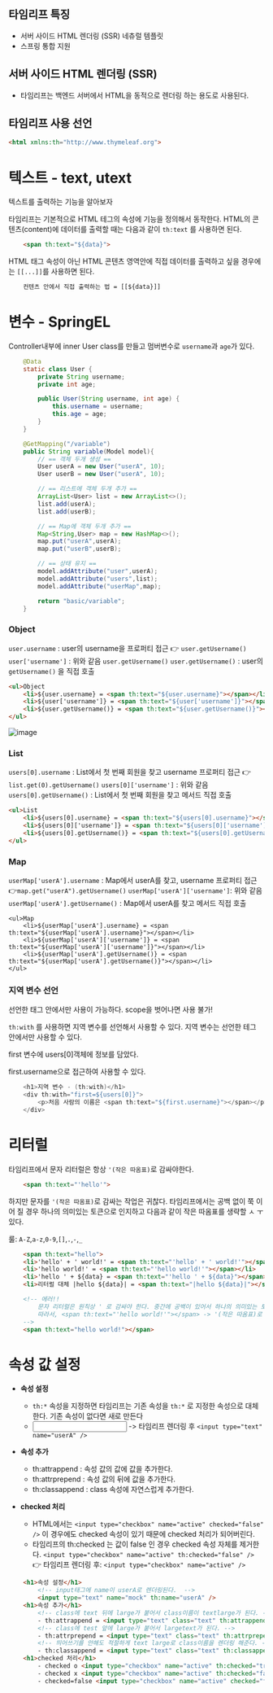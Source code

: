 ## 타임리프 특징

- 서버 사이드 HTML 렌더링 (SSR) 네츄럴 템플릿
- 스프링 통합 지원

## 서버 사이드 HTML 렌더링 (SSR)
- 타임리프는 백엔드 서버에서 HTML을 동적으로 렌더링 하는 용도로 사용된다.

## 타임리프 사용 선언

```html
<html xmlns:th="http://www.thymeleaf.org">
```


# **텍스트 - text, utext**

텍스트를 출력하는 기능을 알아보자

타임리프는 기본적으로 HTML 테그의 속성에 기능을 정의해서 동작한다. HTML의 콘텐츠(content)에 데이터를 출력할 때는 다음과 같이 `th:text` 를 사용하면 된다.

```html
    <span th:text="${data}">
```

HTML 태그 속성이 아닌 HTML 콘텐츠 영역안에 직접 데이터를 출력하고 싶을 경우에는 `[[...]]`를 사용하면 된다.


```html
    컨텐츠 안에서 직접 출력하는 법 = [[${data}]]
```


# **변수 - SpringEL**

Controller내부에 inner User class를 만들고 멈버변수로 `username`과 `age`가 있다.

```java
    @Data
    static class User {
        private String username;
        private int age;

        public User(String username, int age) {
            this.username = username;
            this.age = age;
        }
    }
```

```java
    @GetMapping("/variable")
    public String variable(Model model){
        // == 객체 두개 생성 ==
        User userA = new User("userA", 10);
        User userB = new User("userA", 10);

        // == 리스트에 객체 두개 추가 ==
        ArrayList<User> list = new ArrayList<>();
        list.add(userA);
        list.add(userB);

        // == Map에 객체 두개 추가 ==
        Map<String,User> map = new HashMap<>();
        map.put("userA",userA);
        map.put("userB",userB);

        // == 상태 유지 ==
        model.addAttribute("user",userA);
        model.addAttribute("users",list);
        model.addAttribute("userMap",map);

        return "basic/variable";
    }
```

### Object

`user.username` : user의 username을 프로퍼티 접근 👉 `user.getUsername()`
`user['username']` : 위와 같음 `user.getUsername()`
`user.getUsername()` : user의 `getUsername()` 을 직접 호출


```html
<ul>Object
    <li>${user.username} = <span th:text="${user.username}"></span></li>
    <li>${user['username']} = <span th:text="${user['username']}"></span></li>
    <li>${user.getUsername()} = <span th:text="${user.getUsername()}"></span></li>
</ul>
```

![image](https://user-images.githubusercontent.com/69107255/126034295-774856e0-bab5-4a43-ba60-204729873067.png)

### List


`users[0].username` : List에서 첫 번째 회원을 찾고 username 프로퍼티 접근 👉 `list.get(0).getUsername()`
`users[0]['username']` : 위와 같음
`users[0].getUsername()` : List에서 첫 번째 회원을 찾고 메서드 직접 호출

```html
<ul>List
    <li>${users[0].username} = <span th:text="${users[0].username}"></span></li>
    <li>${users[0]['username']} = <span th:text="${users[0]['username']}"></span></li>
    <li>${users[0].getUsername()} = <span th:text="${users[0].getUsername()}"></span></li>
</ul>
```

### Map

`userMap['userA'].username` : Map에서 userA를 찾고, username 프로퍼티 접근 👉`map.get("userA").getUsername()`
`userMap['userA']['username']`: 위와 같음
`userMap['userA'].getUsername()` : Map에서 userA를 찾고 메서드 직접 호출

```
<ul>Map
    <li>${userMap['userA'].username} = <span th:text="${userMap['userA'].username}"></span></li>
    <li>${userMap['userA']['username']} = <span th:text="${userMap['userA']['username']}"></span></li>
    <li>${userMap['userA'].getUsername()} = <span th:text="${userMap['userA'].getUsername()}"></span></li>
</ul>
```

### **지역 변수 선언**

선언한 태그 안에서만 사용이 가능하다. scope을 벗어나면 사용 불가!

`th:with` 를 사용하면 지역 변수를 선언해서 사용할 수 있다. 지역 변수는 선언한 테그 안에서만 사용할 수 있다.

first 변수에 users[0]객체에 정보를 담았다.

first.username으로 접근하여 사용할 수 있다.

```java
    <h1>지역 변수 - (th:with)</h1>
    <div th:with="first=${users[0]}">
        <p>처음 사람의 이름은 <span th:text="${first.username}"></span></p>
    </div>
```

# 리터럴

타임리프에서 문자 리터럴은 항상 `'(작은 따옴표)`로 감싸야한다.

```html
    <span th:text="'hello'">
```

하지만 문자를 `'(작은 따옴표)`로 감싸는 작업은 귀찮다. 타임리프에서는 공백 없이 쭉 이어 질 경우 하나의 의미있는 토큰으로 인지하고 다음과 같이 작은 따옴표를 생략할 ㅅ ㅜ 있다.

룰: `A-Z`,`a-z`,`0-9`,`[]`,`.`,`-`,`_`

```html
    <span th:text="hello">
    <li>'hello' + ' world!' = <span th:text="'hello' + ' world!'"></span></li>
    <li>'hello world!' = <span th:text="'hello world!'"></span></li>
    <li>'hello ' + ${data} = <span th:text="'hello ' + ${data}"></span></li>
    <li>리터럴 대체 |hello ${data}| = <span th:text="|hello ${data}|"></span></li>

    <!-- 에러!! 
        문자 리터럴은 원칙상 ' 로 감싸야 한다. 중간에 공백이 있어서 하나의 의미있는 토큰으로도 인식되지 않는다.
        따라서, <span th:text="'hello world!'"></span> -> '(작은 따옴표)로 감싸야 동작한다.
    -->
    <span th:text="hello world!"></span>
```

# 속성 값 설정

- **속성 설정**
    - `th:*` 속성을 지정하면 타임리프는 기존 속성을 `th:*` 로 지정한 속성으로 대체한다. 기존 속성이 없다면 새로 만든다
    - **<input type="text" name="mock" th:name="userA" />** -> 타임리프 렌더링 후 `<input type="text" name="userA" />`

- **속성 추가**
    - th:attrappend  : 속성 값의 값에 값을 추가한다.
    - th:attrprepend : 속성 값의 뒤에 값을 추가한다.
    - th:classappend : class 속성에 자연스럽게 추가한다.

- **checked 처리**
    - HTML에서는 `<input type="checkbox" name="active" checked="false" />` 이 경우에도 checked 속성이 있기 때문에 checked 처리가 되어버린다.
    - 타임리프의 th:checked 는 값이 false 인 경우 checked 속성 자체를 제거한다. `<input type="checkbox" name="active" th:checked="false" />` 
      👉 타임리프 렌더링 후: `<input type="checkbox" name="active" />`

```html
    <h1>속성 설정</h1>
        <!-- input태그에 name이 userA로 렌더링된다.  -->
        <input type="text" name="mock" th:name="userA" />
    <h1>속성 추가</h1>
        <!-- class에 text 뒤에 large가 붙어서 class이름이 textlarge가 된다. -->
        - th:attrappend = <input type="text" class="text" th:attrappend="class=' large'" /><br/>
        <!-- class에 test 앞에 large가 붙어서 largetext가 된다. -->
        - th:attrprepend = <input type="text" class="text" th:attrprepend="class='large '" /><br/>
        <!-- 띄어쓰기를 안해도 적절하게 text large로 class이름을 렌더링 해준다. -->
        - th:classappend = <input type="text" class="text" th:classappend="large"><br/>
    <h1>checked 처리</h1>
        - checked o <input type="checkbox" name="active" th:checked="true" /><br/>
        - checked x <input type="checkbox" name="active" th:checked="false" /><br/>
        - checked=false <input type="checkbox" name="active" checked="false" /><br/>
```